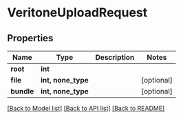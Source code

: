 # VeritoneUploadRequest


## Properties

Name | Type | Description | Notes
------------ | ------------- | ------------- | -------------
**root** | **int** |  | 
**file** | **int, none_type** |  | [optional] 
**bundle** | **int, none_type** |  | [optional] 

[[Back to Model list]](../README.md#models) [[Back to API list]](../README.md#api-endpoints) [[Back to README]](../README.md)


